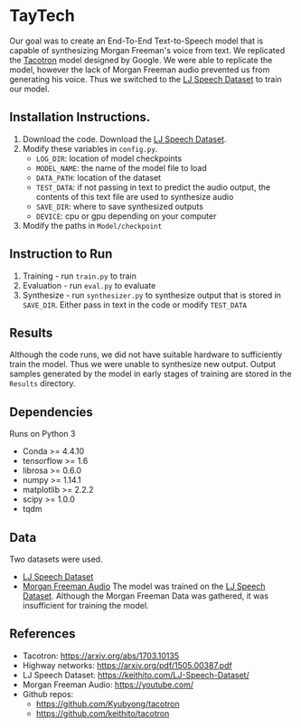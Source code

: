 # TayTech
Our goal was to create an End-To-End Text-to-Speech model that is capable of synthesizing Morgan Freeman's voice from text. We replicated the [Tacotron](https://arxiv.org/abs/1703.10135) model designed by Google. We were able to replicate the model, however the lack of Morgan Freeman audio prevented us from generating his voice. Thus we switched to the [LJ Speech Dataset](https://keithito.com/LJ-Speech-Dataset/) to train our model.  

## Installation Instructions. 
1. Download the code. Download the [LJ Speech Dataset](https://keithito.com/LJ-Speech-Dataset/).
2. Modify these variables in `config.py`. 
   - `LOG_DIR`: location of model checkpoints
   - `MODEL_NAME`: the name of the model file to load
   - `DATA_PATH`: location of the dataset
   - `TEST_DATA`: if not passing in text to predict the audio output, the contents of this text file are used to synthesize audio
   - `SAVE_DIR`: where to save synthesized outputs
   - `DEVICE`: cpu or gpu depending on your computer
3. Modify the paths in `Model/checkpoint`
   
## Instruction to Run
1. Training - run `train.py` to train
2. Evaluation - run `eval.py` to evaluate
3. Synthesize - run `synthesizer.py` to synthesize output that is stored in `SAVE_DIR`. Either pass in text in the code or modify `TEST_DATA`

## Results
Although the code runs, we did not have suitable hardware to sufficiently train the model. Thus we were unable to synthesize new output. Output samples generated by the model in early stages of training are stored in the `Results` directory.

## Dependencies
Runs on Python 3
- Conda >= 4.4.10
- tensorflow >= 1.6
- librosa >= 0.6.0
- numpy >= 1.14.1
- matplotlib >= 2.2.2
- scipy >= 1.0.0
- tqdm

## Data
Two datasets were used. 
  - [LJ Speech Dataset](https://keithito.com/LJ-Speech-Dataset/)
  - [Morgan Freeman Audio](https://drive.google.com/drive/folders/1efzGhWzDOpSxnCnofrmSYX_j7cYokCzN)
  The model was trained on the [LJ Speech Dataset](https://keithito.com/LJ-Speech-Dataset/). Although the Morgan Freeman Data was gathered, it was insufficient for training the model.

## References
- Tacotron: https://arxiv.org/abs/1703.10135
- Highway networks: https://arxiv.org/pdf/1505.00387.pdf
- LJ Speech Dataset: https://keithito.com/LJ-Speech-Dataset/
- Morgan Freeman Audio: https://youtube.com/
- Github repos: 
  - https://github.com/Kyubyong/tacotron
  - https://github.com/keithito/tacotron
